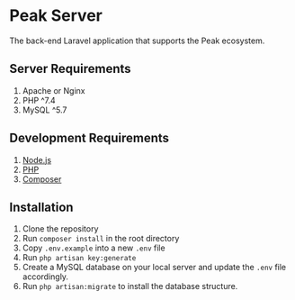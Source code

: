 # Peak Server

The back-end Laravel application that supports the Peak ecosystem.

## Server Requirements

1. Apache or Nginx
2. PHP ^7.4
3. MySQL ^5.7

## Development Requirements

1. [Node.js](https://nodejs.org/en/)
2. [PHP](https://www.php.net/)
3. [Composer](https://getcomposer.org/)

## Installation

1. Clone the repository 
2. Run `composer install` in the root directory
3. Copy `.env.example` into a new `.env` file
4. Run `php artisan key:generate`
5. Create a MySQL database on your local server and update the `.env` file accordingly.
6. Run `php artisan:migrate` to install the database structure.